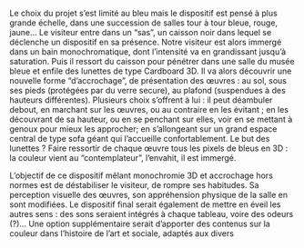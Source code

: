 Le choix du projet s’est limité au bleu mais le dispositif est pensé à plus grande échelle, dans une succession de salles tour à tour bleue, rouge, jaune… Le visiteur entre dans un “sas”, un caisson noir dans lequel se déclenche un dispositif en sa présence. Notre visiteur est alors immergé dans un bain monochromatique, dont l’intensité va en grandissant jusqu’à saturation. Puis il ressort du caisson pour pénétrer dans une salle du musée bleue et enfile des lunettes de type Cardboard 3D. Il va alors découvrir une nouvelle forme “d’accrochage”, de présentation des œuvres : au sol, sous ses pieds (protégées par du verre secure), au plafond (suspendues à des hauteurs différentes). Plusieurs choix s’offrent à lui : il peut déambuler debout, en marchant sur les œuvres, ou au contraire en les évitant ; en les découvrant de sa hauteur, ou en se penchant sur elles, voir en se mettant à genoux pour mieux les approcher; en s’allongeant sur un grand espace central de type sofa géant qui l’accueille confortablement. Le but des lunettes ?  Faire ressortir de chaque œuvre tous les pixels de bleus en 3D : la couleur vient au “contemplateur”, l’envahit, il est immergé.

L’objectif de ce dispositif mêlant monochromie 3D et accrochage hors normes est de déstabiliser le visiteur, de rompre ses habitudes. Sa perception visuelle des œuvres, son appréhension physique de la salle en sont modifiées. Le dispositif final serait également de mettre en éveil les autres sens : des sons seraient intégrés à chaque tableau, voire des odeurs (?)… Une option supplémentaire serait d’apporter des contenus sur la couleur dans l’histoire de l’art et sociale, adaptés aux divers 